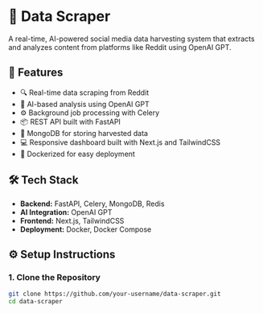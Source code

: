 # 🧠 Data Scraper

A real-time, AI-powered social media data harvesting system that extracts and analyzes content from platforms like Reddit using OpenAI GPT.

## 🚀 Features

- 🔍 Real-time data scraping from Reddit
- 🤖 AI-based analysis using OpenAI GPT
- ⚙️ Background job processing with Celery
- 📦 REST API built with FastAPI
- 🧰 MongoDB for storing harvested data
- 💻 Responsive dashboard built with Next.js and TailwindCSS
- 🐳 Dockerized for easy deployment

## 🛠 Tech Stack

- **Backend:** FastAPI, Celery, MongoDB, Redis
- **AI Integration:** OpenAI GPT
- **Frontend:** Next.js, TailwindCSS
- **Deployment:** Docker, Docker Compose

## ⚙️ Setup Instructions

### 1. Clone the Repository

```bash
git clone https://github.com/your-username/data-scraper.git
cd data-scraper
